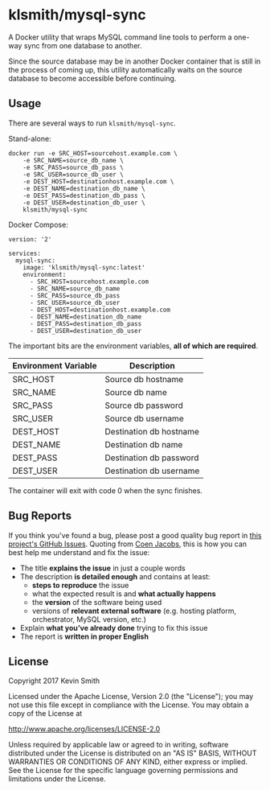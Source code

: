 # klsmith/mysql-sync

A Docker utility that wraps MySQL command line tools to perform a one-way sync from one database to another.

Since the source database may be in another Docker container that is still in the process of coming up, this utility automatically waits on the source database to become accessible before continuing.

## Usage

There are several ways to run `klsmith/mysql-sync`.

Stand-alone:

```
docker run -e SRC_HOST=sourcehost.example.com \
    -e SRC_NAME=source_db_name \
    -e SRC_PASS=source_db_pass \
    -e SRC_USER=source_db_user \
    -e DEST_HOST=destinationhost.example.com \
    -e DEST_NAME=destination_db_name \
    -e DEST_PASS=destination_db_pass \
    -e DEST_USER=destination_db_user \
    klsmith/mysql-sync
```

Docker Compose:

```
version: '2'

services:
  mysql-sync:
    image: 'klsmith/mysql-sync:latest'
    environment:
      - SRC_HOST=sourcehost.example.com
      - SRC_NAME=source_db_name
      - SRC_PASS=source_db_pass
      - SRC_USER=source_db_user
      - DEST_HOST=destinationhost.example.com
      - DEST_NAME=destination_db_name
      - DEST_PASS=destination_db_pass
      - DEST_USER=destination_db_user

```

The important bits are the environment variables, **all of which are required**.

| Environment Variable | Description |
|----------------------|-------------|
| SRC_HOST | Source db hostname |
| SRC_NAME | Source db name |
| SRC_PASS | Source db password |   
| SRC_USER | Source db username |
| DEST_HOST | Destination db hostname |
| DEST_NAME | Destination db name |
| DEST_PASS | Destination db password |   
| DEST_USER | Destination db username |

The container will exit with code 0 when the sync finishes.

## Bug Reports

If you think you've found a bug, please post a good quality bug report in [this project's GitHub Issues](https://github.com/kevinsmith/docker-mysql-sync/issues). Quoting from [Coen Jacobs](https://coenjacobs.me/2013/12/06/effective-bug-reports-on-github/), this is how you can best help me understand and fix the issue:

- The title **explains the issue** in just a couple words
- The description **is detailed enough** and contains at least:
  - **steps to reproduce** the issue
  - what the expected result is and **what actually happens**
  - the **version** of the software being used
  - versions of **relevant external software** (e.g. hosting platform, orchestrator, MySQL version, etc.)
- Explain **what you’ve already done** trying to fix this issue
- The report is **written in proper English**

## License

Copyright 2017 Kevin Smith

Licensed under the Apache License, Version 2.0 (the "License");
you may not use this file except in compliance with the License.
You may obtain a copy of the License at

  http://www.apache.org/licenses/LICENSE-2.0

Unless required by applicable law or agreed to in writing, software
distributed under the License is distributed on an "AS IS" BASIS,
WITHOUT WARRANTIES OR CONDITIONS OF ANY KIND, either express or implied.
See the License for the specific language governing permissions and
limitations under the License.
